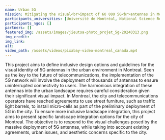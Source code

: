 ```yaml
---
name: Urban 5G
mission: Mitigating the visual<br>impact of 60 000 5G<br>antennas in Montréal
participants_universities: [Université de Montréal, National Science Research Institute, University of Québec in Montréal]
participants_ngos: []
partners: []
featured_img: /assets/images/jieutsa-photo_projet_5g-20240313.png
img_credit:
img_link:
alt:
video_path: /assets/videos/pixabay-video-montreal_canada.mp4
---
```

This project aims to define inclusive design options and guidelines for the visual identity of 5G antennas in the urban environment in Montreal. Seen as the key to the future of telecommunications, the implementation of the 5G network will involve the deployment of thousands of antennas to ensure uninterrupted connectivity to users. The harmonious integration of these antennas into the urban landscape requires careful consideration given their significant visual impact.
In Montreal, the city and telecommunications operators have reached agreements to use street furniture, such as traffic light barrels, to install micro-cells as part of the preliminary deployment of 5G in the city.
To ensure more inclusive landscape integration, this project aims to present specific landscape integration options for the city of Montreal. The objective is to respond to the visual challenges posed by the massive deployment of 5G antennas, while taking into account existing agreements, urban issues, and aesthetic concerns specific to the city.
